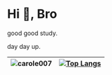 # Hi 👋, Bro

good good study.   

day day up.

| <picture><img align="center" src="https://github-readme-stats.vercel.app/api?username=Infiee&show_icons=true&theme=dracula" alt="carole007" /></picture> | [![Top Langs](https://github-readme-stats.vercel.app/api/top-langs/?username=Infiee&layout=compact&theme=dracula)](https://github.com/anuraghazra/github-readme-stats) |
| ------------- | ------------- |





